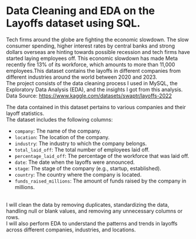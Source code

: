 # Data Cleaning and EDA on the Layoffs dataset using SQL.
Tech firms around the globe are fighting the economic slowdown. The slow consumer spending, higher interest rates by central banks and strong dollars overseas are hinting towards possible recession and tech firms have started laying employees off. This economic slowdown has made Meta recently fire 13% of its workforce, which amounts to more than 11,000 employees.This dataset contains the layoffs in different companies from different industries around the world between 2020 and 2023. <br>
The project consists of the data cleaning process I used in MySQL, the Exploratory Data Analysis (EDA), and the insights I got from this analysis.
<br>Data Source: https://www.kaggle.com/datasets/swaptr/layoffs-2022 

The data contained in this dataset pertains to various companies and their layoff statistics. <br>The dataset includes the following columns: <br> 
- `company`: The name of the company. <br> 
- `location`: The location of the company. <br> 
- `industry`: The industry to which the company belongs. <br> 
- `total_laid_off`: The total number of employees laid off. <br> 
- `percentage_laid_off`: The percentage of the workforce that was laid off. <br> 
- `date`: The date when the layoffs were announced. <br> 
- `stage`: The stage of the company (e.g., startup, established). <br> 
- `country`: The country where the company is located. <br> 
- `funds_raised_millions`: The amount of funds raised by the company in millions.

<br>I will clean the data by removing duplicates, standardizing the data, handling null or blank values, and removing any unnecessary columns or rows.
<br>I will also perform EDA to understand the patterns and trends in layoffs across different companies, industries, and locations. 
